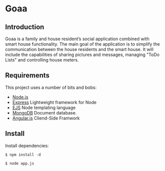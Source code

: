 Goaa
==================================

Introduction
------------

Goaa is a family and house resident’s social application combined with smart house functionality.
The main goal of the application is to simplify the communication between the house residents and the smart house.
It will include the capabilities of sharing pictures and messages, managing "ToDo Lists" and controlling house meters.

Requirements
------------

This project uses a number of bits and bobs:

* [Node.js](http://nodejs.org/)
* [Express](http://expressjs.com/guide.html) Lightweight framework for Node
* [EJS](http://jade-lang.com/) Node templating language
* [MongoDB](http://www.mongodb.org/) Document database.
* [Angular.js](http://angularjs.org/) Cliend-Side Framwork

Install 
-------

Install dependencies:

```
$ npm install -d
```
```
$ node app.js
```


